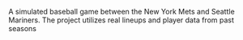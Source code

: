 A simulated baseball game between the New York Mets and Seattle Mariners. The project utilizes real lineups and player data from past seasons
